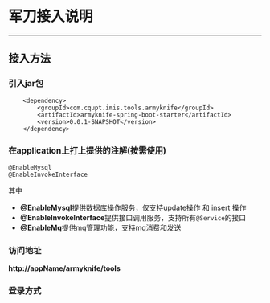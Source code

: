 # 军刀接入说明

------
## 接入方法

### 引入jar包
```
    <dependency>
        <groupId>com.cqupt.imis.tools.armyknife</groupId>
    	<artifactId>armyknife-spring-boot-starter</artifactId>
    	<version>0.0.1-SNAPSHOT</version>
	</dependency>

```
### 在application上打上提供的注解(按需使用)

```
@EnableMysql
@EnableInvokeInterface
```

其中

+ **@EnableMysql**提供数据库操作服务，仅支持update操作 和 insert 操作
+ **@EnableInvokeInterface**提供接口调用服务，支持所有```@Service```的接口
+ **@EnableMq**提供mq管理功能，支持mq消费和发送

### 访问地址

**http://appName/armyknife/tools**


### 登录方式
>